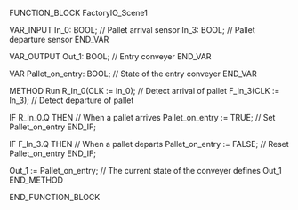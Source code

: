 FUNCTION_BLOCK FactoryIO_Scene1

VAR_INPUT
  In_0: BOOL; // Pallet arrival sensor
  In_3: BOOL; // Pallet departure sensor
END_VAR

VAR_OUTPUT
  Out_1: BOOL; // Entry conveyer
END_VAR

VAR
  Pallet_on_entry: BOOL; // State of the entry conveyer
END_VAR

METHOD Run
  R_In_0(CLK := In_0); // Detect arrival of pallet
  F_In_3(CLK := In_3); // Detect departure of pallet

  IF R_In_0.Q THEN // When a pallet arrives
    Pallet_on_entry := TRUE; // Set Pallet_on_entry
  END_IF;

  IF F_In_3.Q THEN // When a pallet departs
    Pallet_on_entry := FALSE; // Reset Pallet_on_entry
  END_IF;

  Out_1 := Pallet_on_entry; // The current state of the conveyer defines Out_1
END_METHOD

END_FUNCTION_BLOCK
